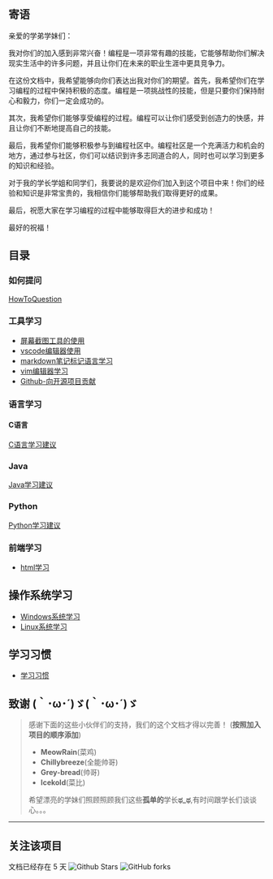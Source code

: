## 寄语
亲爱的学弟学妹们：

我对你们的加入感到非常兴奋！编程是一项非常有趣的技能，它能够帮助你们解决现实生活中的许多问题，并且让你们在未来的职业生涯中更具竞争力。

在这份文档中，我希望能够向你们表达出我对你们的期望。首先，我希望你们在学习编程的过程中保持积极的态度。编程是一项挑战性的技能，但是只要你们保持耐心和毅力，你们一定会成功的。

其次，我希望你们能够享受编程的过程。编程可以让你们感受到创造力的快感，并且让你们不断地提高自己的技能。

最后，我希望你们能够积极参与到编程社区中。编程社区是一个充满活力和机会的地方，通过参与社区，你们可以结识到许多志同道合的人，同时也可以学习到更多的知识和经验。

对于我的学长学姐和同学们，我要说的是欢迎你们加入到这个项目中来！你们的经验和知识是非常宝贵的，我相信你们能够帮助我们取得更好的成果。

最后，祝愿大家在学习编程的过程中能够取得巨大的进步和成功！

最好的祝福！

## 目录
### 如何提问
[HowToQuestion](/skills-learn/HowToQuestion.md)
### 工具学习
- [屏幕截图工具的使用](/tools-learn/screencapture-use.md)
- [vscode编辑器使用](/tools-learn/vscode-use.md)
- [markdown笔记标记语言学习](/tools-learn/markdown-use.md)
- [vim编辑器学习](/tools-learn/vim-use.md)
- [Github-向开源项目贡献](/skills-learn/Github-use.md)
### 语言学习
#### C语言
[C语言学习建议](./C-learn/C语言学习.md)
### Java
[Java学习建议](./Java-learn/Java%E5%AD%A6%E4%B9%A0.md)
### Python
[Python学习建议](./Python-learn/python-learn.md)

### 前端学习
- [html学习](/Front-learn/%E5%89%8D%E7%AB%AF%E4%B8%89%E4%BB%B6%E5%A5%97/html/How-to-Learn-html.md)

## 操作系统学习
- [Windows系统学习](/System-learn/Windows-learn.md)
- [Linux系统学习](/System-learn/Linux-learn.md)

## 学习习惯
- [学习习惯](/Habit-learn/habit.md)
## 致谢 (｀･ω･´)ゞ(｀･ω･´)ゞ
> 感谢下面的这些小伙伴们的支持，我们的这个文档才得以完善！
> (**按照加入项目的顺序添加**)
> - **MeowRain**(菜鸡)
> - **Chillybreeze**(全能帅哥)
> - **Grey-bread**(帅哥)
> - **lcekold**(菜比)
> 
> 希望漂亮的学妹们照顾照顾我们这些**孤单的**学长**ಥ_ಥ**,有时间跟学长们谈谈心。。。

---



## 关注该项目
文档已经存在 5 天
![Github Stars](https://img.shields.io/github/stars/meowrain/doc-for-sxau?style=social)
![GitHub forks](https://img.shields.io/github/forks/meowrain/doc-for-sxau?style=social)
<!-- <iframe src="https://free.timeanddate.com/countdown/i8sch106/n33/cf114/cm0/cu4/ct0/cs0/ca0/co1/cr0/ss0/cac000/cpc000/pcfff/tcfff/fs250/szw448/szh189/tatTime%20left%20to%20Event%20in/tac000/tptdoc-for-sxau/tpc000/iso2023-03-28T00:00:00" allowtransparency="true" frameborder="0" width="448" height="189"></iframe> -->
